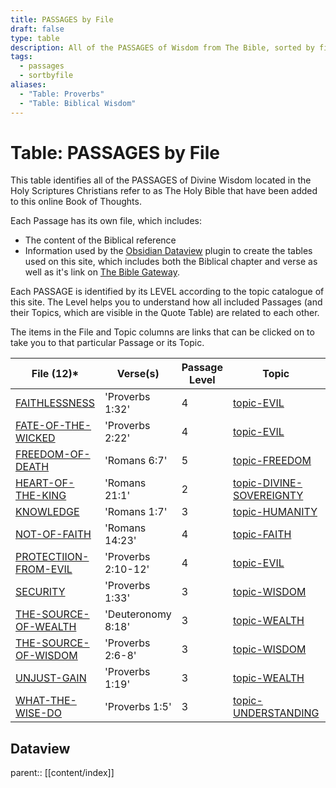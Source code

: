 ```yaml
---
title: PASSAGES by File
draft: false
type: table
description: All of the PASSAGES of Wisdom from The Bible, sorted by file name.
tags:
  - passages
  - sortbyfile
aliases:
  - "Table: Proverbs"
  - "Table: Biblical Wisdom"
---
```

# Table: PASSAGES by File
This table identifies all of the PASSAGES of Divine Wisdom located in the Holy Scriptures Christians refer to as The Holy Bible that have been added to this online Book of Thoughts.

Each Passage has its own file, which includes:
- The content of the Biblical reference
- Information used by the [Obsidian Dataview](https://blacksmithgu.github.io/obsidian-dataview/) plugin to create the tables used on this site, which includes both the Biblical chapter and verse as well as it's link on [The Bible Gateway](https://www.biblegateway.com/).

Each PASSAGE is identified by its LEVEL according to the topic catalogue of this site. The Level helps you to understand how all included Passages (and their Topics, which are visible in the Quote Table) are related to each other.

The items in the File and Topic columns are links that can be clicked on to take you to that particular Passage or its Topic.

|File (12)*|Verse(s)|Passage Level|Topic|Topic Level|
|---|---|---|---|---|
|[FAITHLESSNESS](/BIBLE/FAITHLESSNESS.md)|'Proverbs 1:32'|4|[topic-EVIL](/TOPICS/topic-EVIL.md)|4|
|[FATE-OF-THE-WICKED](/BIBLE/FATE-OF-THE-WICKED.md)|'Proverbs 2:22'|4|[topic-EVIL](/TOPICS/topic-EVIL.md)|4|
|[FREEDOM-OF-DEATH](/BIBLE/FREEDOM-OF-DEATH.md)|'Romans 6:7'|5|[topic-FREEDOM](/TOPICS/topic-FREEDOM.md)|5|
|[HEART-OF-THE-KING](/BIBLE/HEART-OF-THE-KING.md)|'Romans 21:1'|2|[topic-DIVINE-SOVEREIGNTY](/TOPICS/topic-DIVINE-SOVEREIGNTY.md)|2|
|[KNOWLEDGE](/BIBLE/KNOWLEDGE.md)|'Romans 1:7'|3|[topic-HUMANITY](/TOPICS/topic-HUMANITY.md)|3|
|[NOT-OF-FAITH](/BIBLE/NOT-OF-FAITH.md)|'Romans 14:23'|4|[topic-FAITH](/TOPICS/topic-FAITH.md)|4|
|[PROTECTIION-FROM-EVIL](/BIBLE/PROTECTIION-FROM-EVIL.md)|'Proverbs 2:10-12'|4|[topic-EVIL](/TOPICS/topic-EVIL.md)|4|
|[SECURITY](/BIBLE/SECURITY.md)|'Proverbs 1:33'|3|[topic-WISDOM](/TOPICS/topic-WISDOM.md)|3|
|[THE-SOURCE-OF-WEALTH](/BIBLE/THE-SOURCE-OF-WEALTH.md)|'Deuteronomy 8:18'|3|[topic-WEALTH](/TOPICS/topic-WEALTH.md)|3|
|[THE-SOURCE-OF-WISDOM](/BIBLE/THE-SOURCE-OF-WISDOM.md)|'Proverbs 2:6-8'|3|[topic-WISDOM](/TOPICS/topic-WISDOM.md)|3|
|[UNJUST-GAIN](/BIBLE/UNJUST-GAIN.md)|'Proverbs 1:19'|3|[topic-WEALTH](/TOPICS/topic-WEALTH.md)|3|
|[WHAT-THE-WISE-DO](/BIBLE/WHAT-THE-WISE-DO.md)|'Proverbs 1:5'|3|[topic-UNDERSTANDING](/TOPICS/topic-UNDERSTANDING.md)|3|

## Dataview
parent:: [[content/index]]